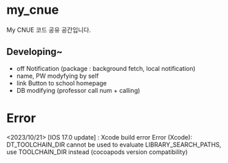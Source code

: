 # my_cnue

My CNUE 코드 공유 공간입니다.

## Developing~
- off Notification
(package : background fetch, local notification)
- name, PW modyfying by self
- link Button to school homepage
- DB modifying
(professor call num + calling)

# Error
<2023/10/21>
[IOS 17.0 update] : Xcode build error
Error (Xcode): DT_TOOLCHAIN_DIR cannot be used to evaluate LIBRARY_SEARCH_PATHS, use TOOLCHAIN_DIR instead
(cocoapods version compatibility)

